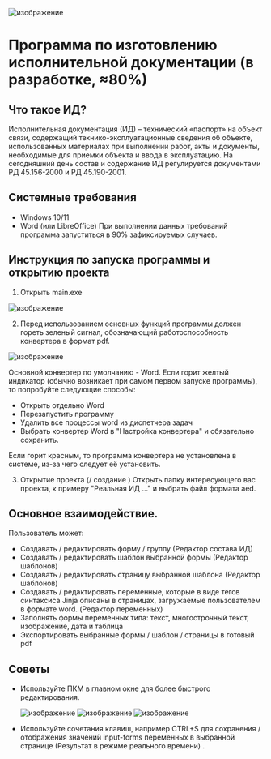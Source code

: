 ![изображение](https://github.com/user-attachments/assets/4f0007a7-131e-4faa-8b1f-3098baf33824)
# Программа по изготовлению исполнительной документации (в разработке, ≈80%)
## Что такое ИД?
Исполнительная документация (ИД) – технический «паспорт» на объект связи, содержащий технико-эксплуатационные сведения об объекте, использованных материалах при выполнении работ, акты и документы, необходимые для приемки объекта и ввода в эксплуатацию. На сегодняшний день состав и содержание ИД регулируется документами РД 45.156-2000 и РД
45.190-2001.
## Системные требования
- Windows 10/11
- Word (или LibreOffice)
При выполнении данных требований программа запуститься в 90% зафиксируемых случаев.
## Инструкция по запуска программы и открытию проекта
1. Открыть main.exe
   
![изображение](https://github.com/user-attachments/assets/7272eb46-b047-4fc7-bbdf-f41a2f64569a)

2. Перед использованием основных функций программы должен гореть зеленый сигнал, обозначающий работоспособность конвертера в формат pdf.
   
![изображение](https://github.com/user-attachments/assets/bbe532b6-5f55-44d9-b1ea-6001e1c66c71)

Основной конвертер по умолчанию - Word.
Если горит желтый индикатор (обычно возникает при самом первом запуске программы), то попробуйте следующие способы:
- Открыть отдельно Word
- Перезапустить программу
- Удалить все процессы word из диспетчера задач
- Выбрать конвертер Word в "Настройка конвертера" и обязательно сохранить.

Если горит красным, то программа конвертера не установлена в системе, из-за чего следует её установить.

3. Открытие проекта (/ создание )
Открыть папку интересующего вас проекта, к примеру "Реальная ИД ..." и выбрать файл формата aed.
## Основное взаимодействие.
Пользователь может:
- Создавать / редактировать форму / группу (Редактор состава ИД)
- Создавать / редактировать шаблон выбранной формы (Редактор шаблонов)
- Создавать / редактировать страницу выбранной шаблона (Редактор шаблонов)
- Создавать / редактировать переменные, которые в виде тегов синтаксиса Jinja описаны в страницах, загружаемые пользователем в формате word. (Редактор переменных)
- Заполнять формы переменных типа: текст, многострочный текст, изображение, дата и таблица
- Экспортировать выбранные формы / шаблон / страницы в готовый pdf
## Советы
- Используйте ПКМ в главном окне для более быстрого редактирования.

  ![изображение](https://github.com/user-attachments/assets/0c012c20-38b2-4d47-b989-6dc1effde875)
  ![изображение](https://github.com/user-attachments/assets/d1ddff73-3aeb-4637-81ba-93132d33672e)
  ![изображение](https://github.com/user-attachments/assets/7d5a071a-9712-40ff-816f-24ca16e1db5b)

- Используйте сочетания клавиш, например CTRL+S для сохранения / отображения значений input-forms переменных в выбранной странице (Результат в режиме реального времени) .

